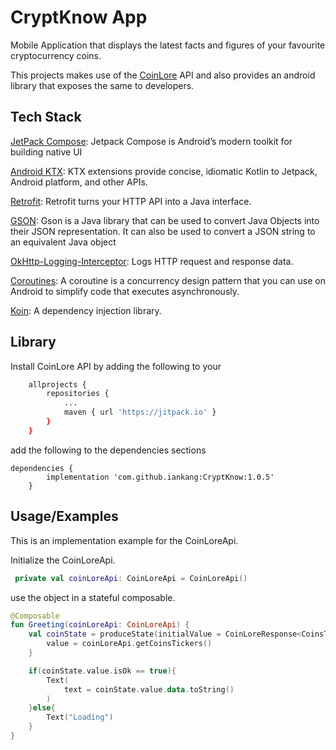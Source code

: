 
# CryptKnow App

Mobile Application that displays the latest facts and figures of your favourite cryptocurrency coins.

This projects makes use of the [CoinLore](https://www.coinlore.com/cryptocurrency-data-api) API and also provides an android library that exposes the same to developers.




## Tech Stack

[JetPack Compose](https://developer.android.com/jetpack/compose): Jetpack Compose is Android’s modern toolkit for building native UI

[Android KTX](https://developer.android.com/kotlin/ktx.html):  KTX extensions provide concise, idiomatic Kotlin to Jetpack, Android platform, and other APIs.

[Retrofit](https://square.github.io/retrofit/): Retrofit turns your HTTP API into a Java interface.

[GSON](https://github.com/google/gson): Gson is a Java library that can be used to convert Java Objects into their JSON representation. It can also be used to convert a JSON string to an equivalent Java object

[OkHttp-Logging-Interceptor](https://github.com/square/okhttp/blob/master/okhttp-logging-interceptor/README.md): Logs HTTP request and response data.

[Coroutines](https://github.com/Kotlin/kotlinx.coroutines): A coroutine is a concurrency design pattern that you can use on Android to simplify code that executes asynchronously.

[Koin](https://insert-koin.io/): A dependency injection library.



## Library 

Install CoinLore API by adding the following to your 

```bash
 	allprojects {
		repositories {
			...
			maven { url 'https://jitpack.io' }
		}
	}
```
add the following to the dependencies sections

```
dependencies {
	    implementation 'com.github.iankang:CryptKnow:1.0.5'
	}
```
    
## Usage/Examples

This is an implementation example for the CoinLoreApi.

Initialize the CoinLoreApi.

```kotlin
 private val coinLoreApi: CoinLoreApi = CoinLoreApi()
```

use the object in a stateful composable.

```kotlin
@Composable
fun Greeting(coinLoreApi: CoinLoreApi) {
    val coinState = produceState(initialValue = CoinLoreResponse<CoinsTickersResponse>()){
        value = coinLoreApi.getCoinsTickers()
    }

    if(coinState.value.isOk == true){
        Text(
            text = coinState.value.data.toString()
        )
    }else{
        Text("Loading")
    }
}
```